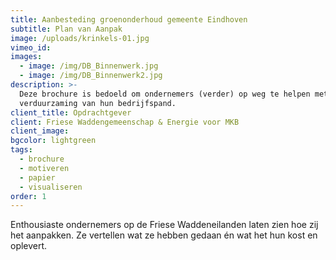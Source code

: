 ```yaml
---
title: Aanbesteding groenonderhoud gemeente Eindhoven
subtitle: Plan van Aanpak
image: /uploads/krinkels-01.jpg
vimeo_id:
images:
  - image: /img/DB_Binnenwerk.jpg
  - image: /img/DB_Binnenwerk2.jpg
description: >-
  Deze brochure is bedoeld om ondernemers (verder) op weg te helpen met de
  verduurzaming van hun bedrijfspand.
client_title: Opdrachtgever
client: Friese Waddengemeenschap & Energie voor MKB
client_image:
bgcolor: lightgreen
tags:
  - brochure
  - motiveren
  - papier
  - visualiseren
order: 1
---
```


Enthousiaste ondernemers op de Friese Waddeneilanden laten zien hoe zij het aanpakken. Ze vertellen wat ze hebben gedaan én wat het hun kost en oplevert.
